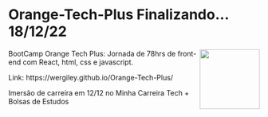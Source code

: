 <div>
<h1>Orange-Tech-Plus Finalizando... 18/12/22</h1>
<img src="./img/InsígniaOrangeTechInter.png" width="120px" align="right">
</div>
<p>BootCamp Orange Tech Plus:  Jornada de 78hrs de front-end com React, html, css e javascript.</p>
<p>Link: https://wergiley.github.io/Orange-Tech-Plus/</p>

<p>Imersão de carreira em 12/12 no Minha Carreira Tech + Bolsas de Estudos</p>

